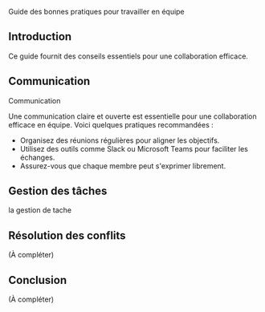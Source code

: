 Guide des bonnes pratiques pour travailler en équipe

## Introduction
Ce guide fournit des conseils essentiels pour une collaboration efficace.

## Communication
Communication

Une communication claire et ouverte est essentielle pour une collaboration efficace en équipe. Voici quelques pratiques recommandées :
- Organisez des réunions régulières pour aligner les objectifs.
- Utilisez des outils comme Slack ou Microsoft Teams pour faciliter les échanges.
- Assurez-vous que chaque membre peut s'exprimer librement.

## Gestion des tâches
la gestion de tache   

## Résolution des conflits
(À compléter)

## Conclusion
(À compléter)

